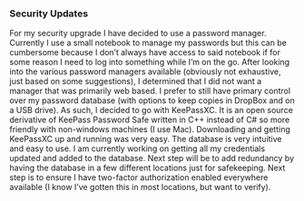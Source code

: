 ### Security Updates

For my security upgrade I have decided to use a password manager.  Currently I use a small notebook to manage my passwords but this can be cumbersome because I don’t always have access to said notebook if for some reason I need to log into something while I’m on the go.  After looking into the various password managers available (obviously not exhaustive, just based on some suggestions), I determined that I did not want a manager that was primarily web based.  I prefer to still have primary control over my password database (with options to keep copies in DropBox and on a USB drive).  As such, I decided to go with KeePassXC.  It is an open source derivative of KeePass Password Safe written in C++ instead of C# so more friendly with non-windows machines (I use Mac).
Downloading and getting KeePassXC up and running was very easy.  The database is very intuitive and easy to use.  I am currently working on getting all my credentials updated and added to the database.  Next step will be to add redundancy by having the database in a few different locations just for safekeeping.
Next step is to ensure I have two-factor authorization enabled everywhere available (I know I’ve gotten this in most locations, but want to verify).
